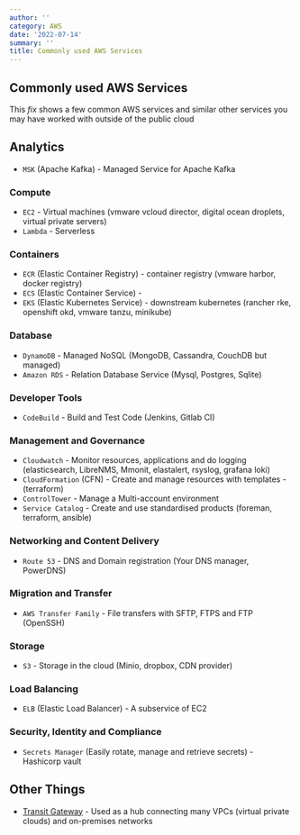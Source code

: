 ```yaml
---
author: ''
category: AWS
date: '2022-07-14'
summary: ''
title: Commonly used AWS Services
---
```


## Commonly used AWS Services

This _fix_ shows a few common AWS services and similar other services you may have worked with outside of the public cloud

## Analytics

* `MSK` (Apache Kafka) - Managed Service for Apache Kafka

### Compute

* `EC2` - Virtual machines (vmware vcloud director, digital ocean droplets, virtual private servers)
* `Lambda` - Serverless

### Containers

* `ECR` (Elastic Container Registry) - container registry (vmware harbor, docker registry)
* `ECS` (Elastic Container Service) - 
* `EKS` (Elastic Kubernetes Service) - downstream kubernetes (rancher rke, openshift okd, vmware tanzu, minikube)

### Database

* `DynamoDB` - Managed NoSQL (MongoDB, Cassandra, CouchDB but managed)
* `Amazon RDS` - Relation Database Service (Mysql, Postgres, Sqlite)

### Developer Tools

* `CodeBuild` - Build and Test Code (Jenkins, Gitlab CI)

### Management and Governance

* `Cloudwatch` - Monitor resources, applications and do logging (elasticsearch, LibreNMS, Mmonit, elastalert, rsyslog, grafana loki)
* `CloudFormation` (CFN) - Create and manage resources with templates - (terraform)
* `ControlTower` - Manage a Multi-account environment
* `Service Catalog` - Create and use standardised products (foreman, terraform, ansible)

### Networking and Content Delivery

* `Route 53` - DNS and Domain registration (Your DNS manager, PowerDNS)

### Migration and Transfer

* `AWS Transfer Family` - File transfers with SFTP, FTPS and FTP (OpenSSH)

### Storage

* `S3` - Storage in the cloud (Minio, dropbox, CDN provider)

### Load Balancing

* `ELB` (Elastic Load Balancer) - A subservice of EC2

### Security, Identity and Compliance

* `Secrets Manager` (Easily rotate, manage and retrieve secrets) - Hashicorp vault

## Other Things

* [Transit Gateway](https://docs.aws.amazon.com/vpc/latest/tgw/what-is-transit-gateway.html) - Used as a hub connecting many VPCs (virtual private clouds) and on-premises networks

